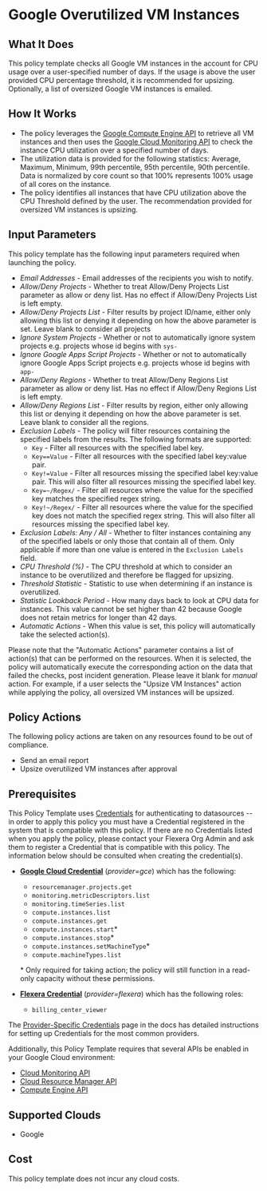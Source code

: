 # Google Overutilized VM Instances

## What It Does

This policy template checks all Google VM instances in the account for CPU usage over a user-specified number of days. If the usage is above the user provided CPU percentage threshold, it is recommended for upsizing. Optionally, a list of oversized Google VM instances is emailed.

## How It Works

- The policy leverages the [Google Compute Engine API](https://console.cloud.google.com/flows/enableapi?apiid=compute.googleapis.com) to retrieve all VM instances and then uses the [Google Cloud Monitoring API](https://console.cloud.google.com/flows/enableapi?apiid=compute.googleapis.com) to check the instance CPU utilization over a specified number of days.
- The utilization data is provided for the following statistics: Average, Maximum, Minimum, 99th percentile, 95th percentile, 90th percentile. Data is normalized by core count so that 100% represents 100% usage of all cores on the instance.
- The policy identifies all instances that have CPU utilization above the CPU Threshold defined by the user. The recommendation provided for oversized VM instances is upsizing.

## Input Parameters

This policy template has the following input parameters required when launching the policy.

- *Email Addresses* - Email addresses of the recipients you wish to notify.
- *Allow/Deny Projects* - Whether to treat Allow/Deny Projects List parameter as allow or deny list. Has no effect if Allow/Deny Projects List is left empty.
- *Allow/Deny Projects List* - Filter results by project ID/name, either only allowing this list or denying it depending on how the above parameter is set. Leave blank to consider all projects
- *Ignore System Projects* - Whether or not to automatically ignore system projects e.g. projects whose id begins with `sys-`
- *Ignore Google Apps Script Projects* - Whether or not to automatically ignore Google Apps Script projects e.g. projects whose id begins with `app-`
- *Allow/Deny Regions* - Whether to treat Allow/Deny Regions List parameter as allow or deny list. Has no effect if Allow/Deny Regions List is left empty.
- *Allow/Deny Regions List* - Filter results by region, either only allowing this list or denying it depending on how the above parameter is set. Leave blank to consider all the regions.
- *Exclusion Labels* - The policy will filter resources containing the specified labels from the results. The following formats are supported:
  - `Key` - Filter all resources with the specified label key.
  - `Key==Value` - Filter all resources with the specified label key:value pair.
  - `Key!=Value` - Filter all resources missing the specified label key:value pair. This will also filter all resources missing the specified label key.
  - `Key=~/Regex/` - Filter all resources where the value for the specified key matches the specified regex string.
  - `Key!~/Regex/` - Filter all resources where the value for the specified key does not match the specified regex string. This will also filter all resources missing the specified label key.
- *Exclusion Labels: Any / All* - Whether to filter instances containing any of the specified labels or only those that contain all of them. Only applicable if more than one value is entered in the `Exclusion Labels` field.
- *CPU Threshold (%)* - The CPU threshold at which to consider an instance to be overutilized and therefore be flagged for upsizing.
- *Threshold Statistic* - Statistic to use when determining if an instance is overutilized.
- *Statistic Lookback Period* - How many days back to look at CPU data for instances. This value cannot be set higher than 42 because Google does not retain metrics for longer than 42 days.
- *Automatic Actions* - When this value is set, this policy will automatically take the selected action(s).

Please note that the "Automatic Actions" parameter contains a list of action(s) that can be performed on the resources. When it is selected, the policy will automatically execute the corresponding action on the data that failed the checks, post incident generation. Please leave it blank for *manual* action.
For example, if a user selects the "Upsize VM Instances" action while applying the policy, all oversized VM instances will be upsized.

## Policy Actions

The following policy actions are taken on any resources found to be out of compliance.

- Send an email report
- Upsize overutilized VM instances after approval

## Prerequisites

This Policy Template uses [Credentials](https://docs.flexera.com/flexera/EN/Automation/ManagingCredentialsExternal.htm) for authenticating to datasources -- in order to apply this policy you must have a Credential registered in the system that is compatible with this policy. If there are no Credentials listed when you apply the policy, please contact your Flexera Org Admin and ask them to register a Credential that is compatible with this policy. The information below should be consulted when creating the credential(s).

- [**Google Cloud Credential**](https://docs.flexera.com/flexera/EN/Automation/ProviderCredentials.htm#automationadmin_4083446696_1121577) (*provider=gce*) which has the following:
  - `resourcemanager.projects.get`
  - `monitoring.metricDescriptors.list`
  - `monitoring.timeSeries.list`
  - `compute.instances.list`
  - `compute.instances.get`
  - `compute.instances.start`*
  - `compute.instances.stop`*
  - `compute.instances.setMachineType`*
  - `compute.machineTypes.list`

  \* Only required for taking action; the policy will still function in a read-only capacity without these permissions.

- [**Flexera Credential**](https://docs.flexera.com/flexera/EN/Automation/ProviderCredentials.htm) (*provider=flexera*) which has the following roles:
  - `billing_center_viewer`

The [Provider-Specific Credentials](https://docs.flexera.com/flexera/EN/Automation/ProviderCredentials.htm) page in the docs has detailed instructions for setting up Credentials for the most common providers.

Additionally, this Policy Template requires that several APIs be enabled in your Google Cloud environment:

- [Cloud Monitoring API](https://console.cloud.google.com/flows/enableapi?apiid=monitoring.googleapis.com)
- [Cloud Resource Manager API](https://console.cloud.google.com/flows/enableapi?apiid=cloudresourcemanager.googleapis.com)
- [Compute Engine API](https://console.cloud.google.com/flows/enableapi?apiid=compute.googleapis.com)

## Supported Clouds

- Google

## Cost

This policy template does not incur any cloud costs.
